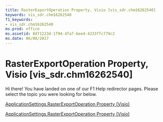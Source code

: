 ```yaml
---
title: RasterExportOperation Property, Visio [vis_sdr.chm16262540]
keywords: vis_sdr.chm16262540
f1_keywords:
- vis_sdr.chm16262540
ms.prod: office
ms.assetid: 8d71223d-1f94-4fa7-bee4-4233ffc779c2
ms.date: 06/08/2017
---
```



# RasterExportOperation Property, Visio [vis_sdr.chm16262540]

Hi there! You have landed on one of our F1 Help redirector pages. Please select the topic you were looking for below.

[ApplicationSettings.RasterExportOperation Property (Visio)](http://msdn.microsoft.com/library/7f53b4a6-6497-01ca-2219-575065d4c9f4%28Office.15%29.aspx)

[ApplicationSettings.RasterExportOperation Property (Visio)](http://msdn.microsoft.com/library/15696f55-9927-a0c0-23eb-74e31f782249.aspx)


